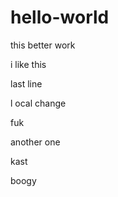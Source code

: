 # hello-world

this better work

i like this

last line

l
ocal change

fuk

another one

kast

boogy
